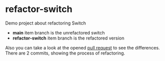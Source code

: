 # refactor-switch
Demo project about refactoring Switch

 - **main** item branch is the unrefactored switch
 - **refactor-switch** item branch is the refactored version

Also you can take a look at the opened [pull request](https://github.com/theFaustus/refactor-switch/pull/1/files) to see the differences.
There are 2 commits, showing the process of refactoring.
